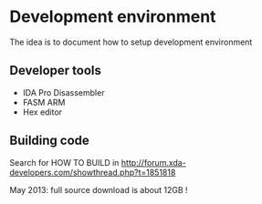 # Development environment #

The idea is to document how to setup development environment

## Developer tools ##
  * IDA Pro Disassembler
  * FASM ARM
  * Hex editor

## Building code ##
Search for HOW TO BUILD in http://forum.xda-developers.com/showthread.php?t=1851818

May 2013: full source download is about 12GB !